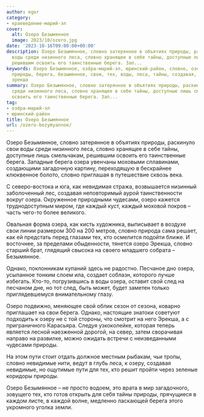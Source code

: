 ```yaml
---
author: egor
category:
- краеведение-марий-эл
cover:
  alt: Озеро Безымянное
  image: 2023/10/ozero.jpg
date: '2023-10-16T09:00:00+00:00'
description: Озеро Безымянное, словно затерянное в объятиях природы, раскинуло свои
  воды среди низинного леса, словно хранящее в себе тайны, доступные лишь смельчакам,
  решившим освоить его таинственные берега. Зап...
keywords: Озеро Безымянное, озёра-марий-эл, юринский-район, словно, озеро, озера,
  природы, берега, безымянное, свои, тех, воды, леса, тайны, создавая, чудесами, каждый,
  эрекша
summary: Озеро Безымянное, словно затерянное в объятиях природы, раскинуло свои воды
  среди низинного леса, словно хранящее в себе тайны, доступные лишь смельчакам, решившим
  освоить его таинственные берега. Зап...
tag:
- озёра-марий-эл
- юринский-район
title: Озеро Безымянное
url: /ozero-bezymyannoe/
---
```


Озеро Безымянное, словно затерянное в объятиях природы, раскинуло свои воды среди низинного леса, словно хранящее в себе тайны, доступные лишь смельчакам, решившим освоить его таинственные берега. Западные берега озера увенчаны моховыми сплавинами, создающими загадочную картину, переходящую в бескрайнее клюквенное болото, словно приглашая в путешествие сквозь века.

С северо-востока и юга, как невидимая стража, возвышается низинный заболоченный лес, создавая неповторимый аурой таинственности вокруг озера. Окруженное природными чудесами, озеро кажется труднодоступным миром, где каждый куст, каждый моховой покров – часть чего-то более великого.

Овальная форма озера, как кисть художника, выписывает в воздухе свои линии размером 300 на 200 метров, словно природа сама решает, как ей предстать перед глазами тех, кто осмелится подойти ближе. И восточнее, за пределами обыденности, тянется озеро Эрекша, словно старший брат, глядящий свысока на своего младшего собрата – Безымянное.

Однако, поклонникам купаний здесь не радостно. Песчаное дно озера, усыпанное тонким слоем ила, создает соблазн, которого лучше избегать. Кто-то, погрузившись в воды озера, оставит свой след на песчаном дне, но тот след, быть может, будет заметен только приглядевшемуся внимательному глазу.

Озеро подвижно, меняющее свой облик сезон от сезона, коварно приглашает на свои берега. Однако, настоящие знатоки советуют подходить к озеру не с той стороны, что смотрит на него Эрекша, а с приграничного Карасьяра. Следуя узкоколейке, которая теперь является лесной наезженной дорогой, на север, затем сворачивая направо на развилке, можно ожидать встречи с неизведанными чудесами природы.

На этом пути стоит отдать должное местным рыбакам, чьи тропы, словно невидимые нити, ведут в глубь леса, к озеру, создавая невидимые, но ощутимые пути для тех, кто решит пройти через зеленые коридоры природы.

Озеро Безымянное – не просто водоем, это врата в мир загадочного, зовущего тех, кто готов открыть для себя тайны природы, прячущиеся в каждом листе, в каждой волне, медленно ласкающей берега этого укромного уголка земли.